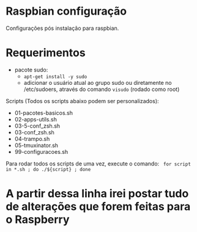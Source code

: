 # Raspbian configuração
Configurações pós instalação para raspbian.

# Requerimentos

- pacote sudo: 
  - `apt-get install -y sudo`
  - adicionar o usuário atual ao grupo sudo ou diretamente no /etc/sudoers, através do comando `visudo` (rodado como root)

Scripts (Todos os scripts abaixo podem ser personalizados): 
- 01-pacotes-basicos.sh
- 02-apps-utils.sh
- 03-5-conf_zsh.sh
- 03-conf_zsh.sh
- 04-trampo.sh
- 05-tmuxinator.sh
- 99-configuracoes.sh

Para rodar todos os scripts de uma vez, execute o comando:
` for script in *.sh ; do ./${script} ; done`

A partir dessa linha irei postar tudo de alterações que forem feitas para o Raspberry
====================================================================================================
